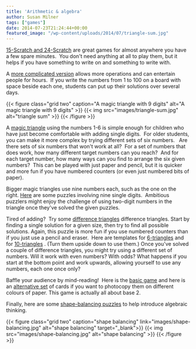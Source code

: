 ```yaml
---
title: 'Arithmetic & algebra'
author: Susan Milner
tags: ["games"]
date: 2014-07-23T21:24:44+00:00
featured_image: "/wp-content/uploads/2014/07/triangle-sum.jpg"
---
```

[15-Scratch and 24-Scratch](/wp-content/uploads/2014/07/15-24-scratch.pdf) are
great games for almost anywhere you have a few spare minutes.  You don't
need anything at all to play them, but it helps if you have something to write
on and something to write with.

A [more complicated
version](/wp-content/uploads/2014/07/arithmetic-game-4-digits.pdf) allows more
operations and can entertain people for hours.  If you write the numbers from 1
to 100 on a board with space beside each one, students can put up their
solutions over several days.

{{< figure class="grid two" caption="A magic triangle with 9 digits" alt="A magic triangle with 9 digits" >}}
{{< img src="images/triangle-sum.jpg" alt="triangle sum" >}}
{{< /figure >}}

A [magic triangle](/wp-content/uploads/2014/07/magic-triangle.pdf) using the
numbers 1-6 is simple enough for children who have just become comfortable with
adding single digits.  For older students, you can make it more complex by
trying different sets of six numbers.   Are there sets of six numbers that won't
work at all?  For a set of numbers that does work, how many different target
numbers can you reach?  And for each target number, how many ways can you find
to arrange the six given numbers?  This can be played with just paper and
pencil, but it is quicker and more fun if you have numbered counters (or even
just numbered bits of paper).

Bigger magic triangles use nine numbers each, such as the one on the
right. [Here](/wp-content/uploads/2014/07/triangle-sums.pdf) are some puzzles
involving nine single digits.  Ambitious puzzlers might enjoy the challenge of
using two-digit numbers in the triangle once they've solved the given
puzzles.

Tired of adding?  Try some [difference
triangles](/wp-content/uploads/2014/07/difference-triangles.pdf) difference
triangles. Start by finding a single solution for a given size, then try to find
all possible solutions. Again, this puzzle is more fun if you use numbered
counters than if you just use a pencil and eraser.  Here are templates for
[6-triangles](/wp-content/uploads/2016/12/6-disc-triangles-2.pdf) and for
[10-triangles](/wp-content/uploads/2016/12/10-disc-triangles.pdf) . (Turn them
upside down to use them.) Once you've solved a couple of difference triangles,
you might try using a different set of numbers. Will it work with even numbers?
With odds? What happens if you start at the bottom point and work upwards,
allowing yourself to use any numbers, each one once only?

Baffle your audience by mind-reading!  Here is the [basic
game](/wp-content/uploads/2014/07/magic-age-cards.pdf) and here is an
[alternative
set](/wp-content/uploads/2014/07/magic-age-cards-alternative-format.pdf) of
cards if you want to photocopy them on different colours of paper. This game is
actually all about base 2.

Finally, here are some [shape-balancing
puzzles](/wp-content/uploads/2014/07/shape-balancing.pdf) to help introduce
algebraic thinking.

{{< figure class="grid two" caption="shape balancing" link="images/shape-balancing.jpg" alt="shape balancing" target="_blank">}}
{{< img src="images/shape-balancing.jpg" alt="shape balancing" >}}
{{< /figure >}}
